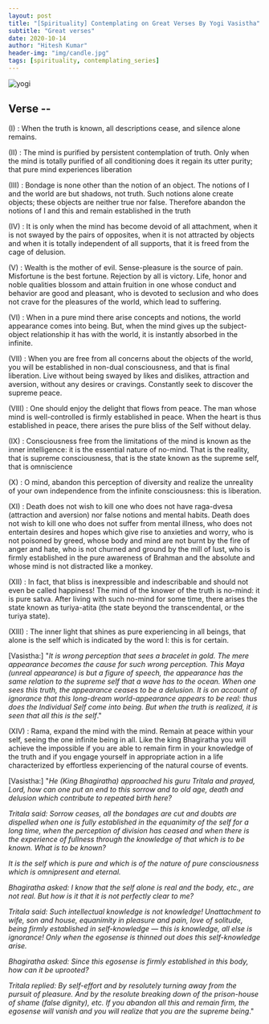 ```yaml
---
layout: post
title: "[Spirituality] Contemplating on Great Verses By Yogi Vasistha"
subtitle: "Great verses"
date: 2020-10-14
author: "Hitesh Kumar"
header-img: "img/candle.jpg"
tags: [spirituality, contemplating_series]
---
```

![yogi](http://2.bp.blogspot.com/-rj5tXab7_aA/UdGNLPctzNI/AAAAAAAAAE0/zH3rlohK5rI/s960/Yoga+Vasistha+-+muneshkumarkell-blogspot.jpg)



## Verse --
(I) : When the truth is known, all descriptions cease, and silence alone remains.

(II) : The mind is purified by persistent contemplation of truth. Only when the mind is totally purified of all conditioning does it regain its utter purity; that pure mind experiences liberation

(III) : Bondage is none other than the notion of an object. The notions of I and the world are but shadows, not truth. Such notions alone create objects; these objects are neither true nor false. Therefore abandon the notions of I and this and remain established in the truth

(IV) : It is only when the mind has become devoid of all attachment, when it is not swayed by the pairs of opposites, when it is not attracted by objects and when it is totally independent of all supports, that it is freed from the cage of delusion.

(V) : Wealth is the mother of evil. Sense-pleasure is the source of pain. Misfortune is the best fortune. Rejection by all is victory. Life, honor and noble qualities blossom and attain fruition in one whose conduct and behavior are good and pleasant, who is devoted to seclusion and who does not crave for the pleasures of the world, which lead to suffering.

(VI) : When in a pure mind there arise concepts and notions, the world appearance comes into being. But, when the mind gives up the subject-object relationship it has with the world, it is instantly absorbed in the infinite.

(VII) : When you are free from all concerns about the objects of the world, you will be established in non-dual consciousness, and that is final liberation. Live without being swayed by likes and dislikes, attraction and aversion, without any desires or cravings. Constantly seek to discover the supreme peace.

(VIII) : One should enjoy the delight that flows from peace. The man whose mind is well-controlled is firmly established in peace. When the heart is thus established in peace, there arises the pure bliss of the Self without delay.

(IX) : Consciousness free from the limitations of the mind is known as the inner intelligence: it is the essential nature of no-mind. That is the reality, that is supreme consciousness, that is the state known as the supreme self, that is omniscience

(X) : O mind, abandon this perception of diversity and realize the unreality of your own independence from the infinite consciousness: this is liberation.

(XI) : Death does not wish to kill one who does not have raga-dvesa (attraction and aversion) nor false notions and mental habits. Death does not wish to kill one who does not suffer from mental illness, who does not entertain desires and hopes which give rise to anxieties and worry, who is not poisoned by greed, whose body and mind are not burnt by the fire of anger and hate, who is not churned and ground by the mill of lust, who is firmly established in the pure awareness of Brahman and the absolute and whose mind is not distracted like a monkey.

(XII) : In fact, that bliss is inexpressible and indescribable and should not even be called happiness! The mind of the knower of the truth is no-mind: it is pure satva. After living with such no-mind for some time, there arises the state known as turiya-atita (the state beyond the transcendental, or the turiya state).

(XIII) : The inner light that shines as pure experiencing in all beings, that alone is the self which is indicated by the word I: this is for certain.

[Vasistha:] "_It is wrong perception that sees a bracelet in gold. The mere appearance becomes the cause for such wrong perception. This Maya (unreal appearance) is but a figure of speech, the appearance has the same relation to the supreme self that a wave has to the ocean. When one sees this truth, the appearance ceases to be a delusion. It is on account of ignorance that this long-dream world-appearance appears to be real: thus does the Individual Self come into being. But when the truth is realized, it is seen that all this is the self_." 

(XIV) : Rama, expand the mind with the mind. Remain at peace within your self, seeing the one infinite being in all. Like the king Bhagiratha you will achieve the impossible if you are able to remain firm in your knowledge of the truth and if you engage yourself in appropriate action in a life characterized by effortless experiencing of the natural course of events.

[Vasistha:]
"_He (King Bhagiratha) approached his guru Tritala and prayed, Lord, how can one put an end to this sorrow and to old age, death and delusion which contribute to repeated birth here?_

_Tritala said: Sorrow ceases, all the bondages are cut and doubts are dispelled when one is fully established in the equanimity of the self for a long time, when the perception of division has ceased and when there is the experience of fullness through the knowledge of that which is to be known. What is to be known?_

_It is the self which is pure and which is of the nature of pure consciousness which is omnipresent and eternal._

_Bhagiratha asked: I know that the self alone is real and the body, etc., are not real. But how is it that it is not perfectly clear to me?_

_Tritala said: Such intellectual knowledge is not knowledge! Unattachment to wife, son and house, equanimity in pleasure and pain, love of solitude, being firmly established in self-knowledge — this is knowledge, all else is ignorance! Only when the egosense is thinned out does this self-knowledge arise._

_Bhagiratha asked: Since this egosense is firmly established in this body, how can it be uprooted?_

_Tritala replied: By self-effort and by resolutely turning away from the pursuit of pleasure. And by the resolute breaking down of the prison-house of shame (false dignity), etc. If you abandon all this and remain firm, the egosense will vanish and you will realize that you are the supreme being_."

